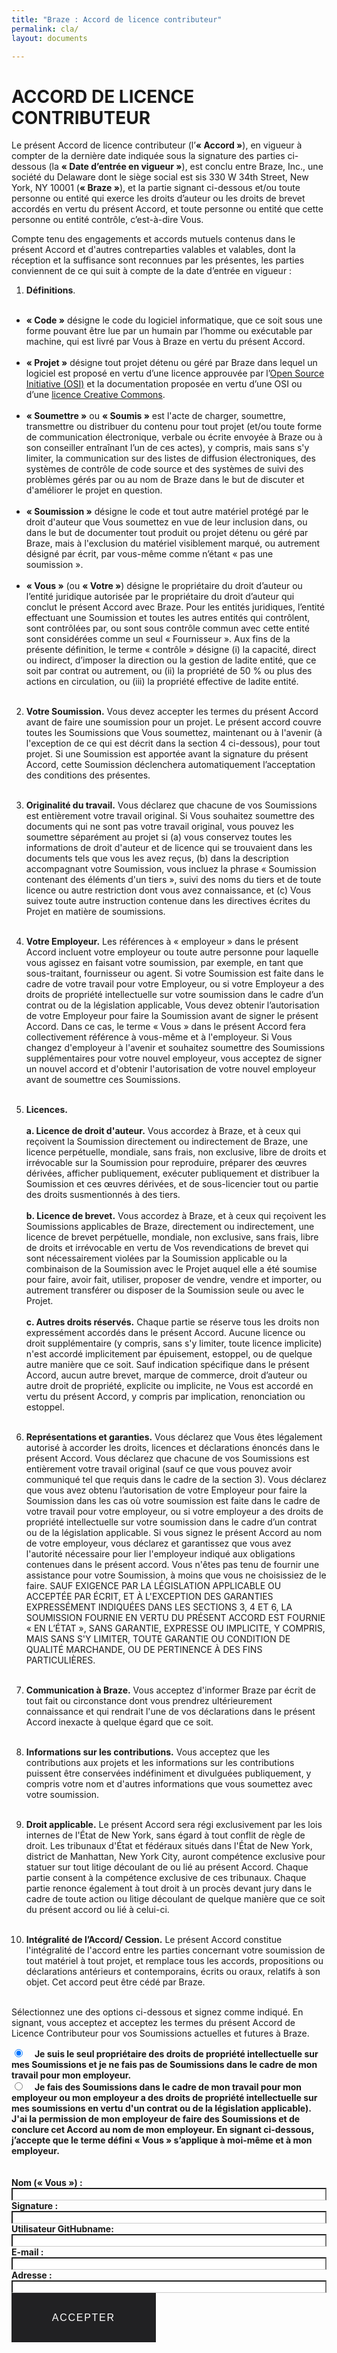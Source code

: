 ```yaml
---
title: "Braze : Accord de licence contributeur"
permalink: cla/
layout: documents

---
```

# ACCORD DE LICENCE CONTRIBUTEUR

Le présent Accord de licence contributeur (l’**« Accord »**), en vigueur à compter de la dernière date indiquée sous la signature des parties ci-dessous (la **« Date d’entrée en vigueur »**), est conclu entre Braze, Inc., une société du Delaware dont le siège social est sis 330 W 34th Street, New York, NY 10001 (**« Braze »**), et la partie signant ci-dessous et/ou toute personne ou entité qui exerce les droits d’auteur ou les droits de brevet accordés en vertu du présent Accord, et toute personne ou entité que cette personne ou entité contrôle, c’est-à-dire Vous.

Compte tenu des engagements et accords mutuels contenus dans le présent Accord et d'autres contreparties valables et valables, dont la réception et la suffisance sont reconnues par les présentes, les parties conviennent de ce qui suit à compte de la date d’entrée en vigueur :

1. **Définitions**.<br><br>
  * **« Code »** désigne le code du logiciel informatique, que ce soit sous une forme pouvant être lue par un humain par l’homme ou exécutable par machine, qui est livré par Vous à Braze en vertu du présent Accord.<br><br>
  * **« Projet »** désigne tout projet détenu ou géré par Braze dans lequel un logiciel est proposé en vertu d’une licence approuvée par l’[Open Source Initiative (OSI)](www.opensource.org) et la documentation proposée en vertu d’une OSI ou d’une [licence Creative Commons](https://creativecommons.org/licenses).<br><br>
  * **« Soumettre »** ou **« Soumis »** est l'acte de charger, soumettre, transmettre ou distribuer du contenu pour tout projet (et/ou toute forme de communication électronique, verbale ou écrite envoyée à Braze ou à son conseiller entraînant l’un de ces actes), y compris, mais sans s'y limiter, la communication sur des listes de diffusion électroniques, des systèmes de contrôle de code source et des systèmes de suivi des problèmes gérés par ou au nom de Braze dans le but de discuter et d'améliorer le projet en question.<br><br>
  * **« Soumission »** désigne le code et tout autre matériel protégé par le droit d'auteur que Vous soumettez en vue de leur inclusion dans, ou dans le but de documenter tout produit ou projet détenu ou géré par Braze, mais à l'exclusion du matériel visiblement marqué, ou autrement désigné par écrit, par vous-même comme n’étant « pas une soumission ».<br><br>
  * **« Vous »** (ou **« Votre »**) désigne le propriétaire du droit d’auteur ou l’entité juridique autorisée par le propriétaire du droit d’auteur qui conclut le présent Accord avec Braze. Pour les entités juridiques, l’entité effectuant une Soumission et toutes les autres entités qui contrôlent, sont contrôlées par, ou sont sous contrôle commun avec cette entité sont considérées comme un seul « Fournisseur ». Aux fins de la présente définition, le terme « contrôle » désigne (i) la capacité, direct ou indirect, d’imposer la direction ou la gestion de ladite entité, que ce soit par contrat ou autrement, ou (ii) la propriété de 50 % ou plus des actions en circulation, ou (iii) la propriété effective de ladite entité.<br><br>

2. **Votre Soumission.** Vous devez accepter les termes du présent Accord avant de faire une soumission pour un projet. Le présent accord couvre toutes les Soumissions que Vous soumettez, maintenant ou à l'avenir (à l'exception de ce qui est décrit dans la section 4 ci-dessous), pour tout projet. Si une Soumission est apportée avant la signature du présent Accord, cette Soumission déclenchera automatiquement l’acceptation des conditions des présentes.<br><br>

3. **Originalité du travail.** Vous déclarez que chacune de vos Soumissions est entièrement votre travail original. Si Vous souhaitez soumettre des documents qui ne sont pas votre travail original, vous pouvez les soumettre séparément au projet si (a) vous conservez toutes les informations de droit d'auteur et de licence qui se trouvaient dans les documents tels que vous les avez reçus, (b) dans la description accompagnant votre Soumission, vous incluez la phrase « Soumission contenant des éléments d'un tiers », suivi des noms du tiers et de toute licence ou autre restriction dont vous avez connaissance, et (c) Vous suivez toute autre instruction contenue dans les directives écrites du Projet en matière de soumissions.<br><br>

4. **Votre Employeur.** Les références à « employeur » dans le présent Accord incluent votre employeur ou toute autre personne pour laquelle vous agissez en faisant votre soumission, par exemple, en tant que sous-traitant, fournisseur ou agent. Si votre Soumission est faite dans le cadre de votre travail pour votre Employeur, ou si votre Employeur a des droits de propriété intellectuelle sur votre soumission dans le cadre d’un contrat ou de la législation applicable, Vous devez obtenir l’autorisation de votre Employeur pour faire la Soumission avant de signer le présent Accord. Dans ce cas, le terme « Vous » dans le présent Accord fera collectivement référence à vous-même et à l'employeur. Si Vous changez d'employeur à l'avenir et souhaitez soumettre des Soumissions supplémentaires pour votre nouvel employeur, vous acceptez de signer un nouvel accord et d'obtenir l'autorisation de votre nouvel employeur avant de soumettre ces Soumissions.<br><br>

5. **Licences.**<br><br>
**a. Licence de droit d'auteur.** Vous accordez à Braze, et à ceux qui reçoivent la Soumission directement ou indirectement de Braze, une licence perpétuelle, mondiale, sans frais, non exclusive, libre de droits et irrévocable sur la Soumission pour reproduire, préparer des œuvres dérivées, afficher publiquement, exécuter publiquement et distribuer la Soumission et ces œuvres dérivées, et de sous-licencier tout ou partie des droits susmentionnés à des tiers.<br><br>
**b. Licence de brevet.** Vous accordez à Braze, et à ceux qui reçoivent les Soumissions applicables de Braze, directement ou indirectement, une licence de brevet perpétuelle, mondiale, non exclusive, sans frais, libre de droits et irrévocable en vertu de Vos revendications de brevet qui sont nécessairement violées par la Soumission applicable ou la combinaison de la Soumission avec le Projet auquel elle a été soumise pour faire, avoir fait, utiliser, proposer de vendre, vendre et importer, ou autrement transférer ou disposer de la Soumission seule ou avec le Projet.<br><br>
**c. Autres droits réservés.** Chaque partie se réserve tous les droits non expressément accordés dans le présent Accord. Aucune licence ou droit supplémentaire (y compris, sans s'y limiter, toute licence implicite) n'est accordé implicitement par épuisement, estoppel, ou de quelque autre manière que ce soit. Sauf indication spécifique dans le présent Accord, aucun autre brevet, marque de commerce, droit d’auteur ou autre droit de propriété, explicite ou implicite, ne Vous est accordé en vertu du présent Accord, y compris par implication, renonciation ou estoppel.<br><br>

6. **Représentations et garanties.** Vous déclarez que Vous êtes légalement autorisé à accorder les droits, licences et déclarations énoncés dans le présent Accord. Vous déclarez que chacune de vos Soumissions est entièrement votre travail original (sauf ce que vous pouvez avoir communiqué tel que requis dans le cadre de la section 3). Vous déclarez que vous avez obtenu l’autorisation de votre Employeur pour faire la Soumission dans les cas où votre soumission est faite dans le cadre de votre travail pour votre employeur, ou si votre employeur a des droits de propriété intellectuelle sur votre soumission dans le cadre d’un contrat ou de la législation applicable. Si vous signez le présent Accord au nom de votre employeur, vous déclarez et garantissez que vous avez l'autorité nécessaire pour lier l'employeur indiqué aux obligations contenues dans le présent accord. Vous n'êtes pas tenu de fournir une assistance pour votre Soumission, à moins que vous ne choisissiez de le faire. SAUF EXIGENCE PAR LA LÉGISLATION APPLICABLE OU ACCEPTÉE PAR ÉCRIT, ET À L'EXCEPTION DES GARANTIES EXPRESSÉMENT INDIQUÉES DANS LES SECTIONS 3, 4 ET 6, LA SOUMISSION FOURNIE EN VERTU DU PRÉSENT ACCORD EST FOURNIE « EN L’ÉTAT », SANS GARANTIE, EXPRESSE OU IMPLICITE, Y COMPRIS, MAIS SANS S'Y LIMITER, TOUTE GARANTIE OU CONDITION DE QUALITÉ MARCHANDE, OU DE PERTINENCE À DES FINS PARTICULIÈRES.<br><br>

7. **Communication à Braze.** Vous acceptez d'informer Braze par écrit de tout fait ou circonstance dont vous prendrez ultérieurement connaissance et qui rendrait l'une de vos déclarations dans le présent Accord inexacte à quelque égard que ce soit.<br><br>

8. **Informations sur les contributions.** Vous acceptez que les contributions aux projets et les informations sur les contributions puissent être conservées indéfiniment et divulguées publiquement, y compris votre nom et d'autres informations que vous soumettez avec votre soumission.<br><br>

9. **Droit applicable.** Le présent Accord sera régi exclusivement par les lois internes de l'État de New York, sans égard à tout conflit de règle de droit. Les tribunaux d'État et fédéraux situés dans l'État de New York, district de Manhattan, New York City, auront compétence exclusive pour statuer sur tout litige découlant de ou lié au présent Accord. Chaque partie consent à la compétence exclusive de ces tribunaux. Chaque partie renonce également à tout droit à un procès devant jury dans le cadre de toute action ou litige découlant de quelque manière que ce soit du présent accord ou lié à celui-ci. <br><br>

10. **Intégralité de l’Accord/ Cession.** Le présent Accord constitue l'intégralité de l'accord entre les parties concernant votre soumission de tout matériel à tout projet, et remplace tous les accords, propositions ou déclarations antérieurs et contemporains, écrits ou oraux, relatifs à son objet. Cet accord peut être cédé par Braze. <br><br>

Sélectionnez une des options ci-dessous et signez comme indiqué. En signant, vous acceptez et acceptez les termes du présent Accord de Licence Contributeur pour vos Soumissions actuelles et futures à Braze.



<div id="cla_form_div">
<form id="cla_form" >
<input type="radio" name="type" value="personal" id="type_personal" checked="checked" /> <label for="type_personal">Je suis le seul propriétaire des droits de propriété intellectuelle sur mes Soumissions et je ne fais pas de Soumissions dans le cadre de mon travail pour mon employeur. </label><br />
<input type="radio" name="type" value="employer" id="type_employer" /> <label for="type_employer" >Je fais des Soumissions dans le cadre de mon travail pour mon employeur ou mon employeur a des droits de propriété intellectuelle sur mes soumissions en vertu d'un contrat ou de la législation applicable). J'ai la permission de mon employeur de faire des Soumissions et de conclure cet Accord au nom de mon employeur. En signant ci-dessous, j’accepte que le terme défini « Vous » s’applique à moi-même et à mon employeur. </label><br />
<br /><br />
<label for="input_name"> Nom (« Vous ») :</label> <input type="text" value="" name="name" id="input_name" class="form-control" required="required" /> <br />
<label for="input_signature"> Signature :</label> <input type="text" value="" name="signature" id="input_signature" class="form-control" required="required" /> <br />
<label for="input_username"> Utilisateur GitHubname:</label> <input type="text" value="" name="username" id="input_username" class="form-control" required="required" /> <br />
<label for="input_email"> E-mail :</label> <input type="email" value="" name="email" id="input_email" class="form-control" required="required" /> <br />
<label for="input_address"> Adresse :</label> <input type="text" value="" name="address" id="input_address" class="form-control" /> <br />

<span id="company_span">
<label for="input_company_name"> Nom de l’entreprise :</label> <input type="text" value="" name="company_name" id="input_company_name" class="form-control" /> <br />
<label for="input_by"> Par :</label> <input type="text" value="" name="by" id="input_by" class="form-control"  /> <br />
<label for="input_title">Titre :</label> <input type="text" value="" name="title" id="input_title" class="form-control" /> <br />
</span>
<button type="submit" name="Agree" value="Accepter" class="btn btn-black" id="cla_agree" role="button"> Accepter </button>
</form>
</div>
<div id="cla_thankyou" style="display:none;"><div class="row"><div class="col" id="cla_thankyou_msg"></div></div></div>

<style type="text/css">
#cla_form input[type='radio']{
  display: inline-block;
  margin-right: 15px;
}
#cla_form label {
  display: inline;
}


#cla_form input[type='text'],#cla_form input[type='email'] ,#cla_form input[type='date']  {
  border-bottom: 1px solid #ccc !important;
  width: 100%;
}
#cla_form  label {
 font-weight: bold;
}


.btn, input[type=submit] {
  display: inline-block;
  vertical-align: middle;
  font: inherit;
  text-align: center;
  margin: 0;
  cursor: pointer;
  font-size: 14px;
  font-size: 1rem;
  line-height: 1.4;
  font-family: Sailec W00 Bold, Arial, sans-serif;
  text-transform: uppercase;
  padding: 1.14286rem 2.85714rem;
  border-radius: 0;
  letter-spacing: .10714rem;
  white-space: normal;
  border: 2px solid #212123 !important;
  color: #212123;
  background-color: transparent;
  position: relative;
  z-index: 1;
  overflow: hidden;
  transition: color .3s cubic-bezier(.5, 0, .1, 1), border-color .3s cubic-bezier(.5, 0, .1, 1);
  will-change: color, border-color
}

@media (min-width:36em) {
  .btn, input[type=submit] {
    padding: 1.64286rem 3.92857rem
  }
}

.btn:before, input[type=submit]:before {
  content: "";
  position: absolute;
  top: 0;
  left: 0;
  z-index: -1;
  height: 100%;
  background-color: #212123;
  transform-origin: top right;
  width: 100%;
  transform: translate3d(-101%, 0, 0);
  transition: transform .3s cubic-bezier(.5, 0, .1, 1);
  will-change: transform
}

.btn:focus, .btn:hover, input[type=submit]:focus, input[type=submit]:hover {
  color: #fff
}

.btn:focus:before, .btn:hover:before, input[type=submit]:focus:before, input[type=submit]:hover:before {
  transform: translateZ(0)
}

.btn-black, input[type=submit] {
  color: #fff
}

.btn-black:before, input[type=submit]:before {
  background-color: #fff
}

.btn-black:after, input[type=submit]:after {
  content: "";
  position: absolute;
  top: 0;
  left: 0;
  z-index: -2;
  height: 100%;
  width: 100%;
  background-color: #212123
}

.btn-black:focus, .btn-black:hover, input[type=submit]:focus, input[type=submit]:hover {
  color: #212123
}

.btn-small {
  padding: 1.07143rem 1.78571rem !important
}
#company_span {
  display: none;
}
</style>
<script type="text/javascript">
  $(document).ready(function() {
    var sub_url = '{{ site.cla_url }}';
    var sub_key = 'N3cTZyz2ecLrAWfBJOzwJHOv47KD0PBX';
    $('#cla_form').submit(function(e) {
      var mform = $(this);
      e.preventDefault();
      $('#cla_form_div').hide();
      var url = sub_url;

      var jqxhr = $.ajax({
        url: url,
        method: "POST",
        data: 'synckey=' + sub_key + '&' + mform.serialize()
      }).done(function(r) {
        $('#cla_thankyou').fadeIn("slow");
        if (r['result'] == 'success') {
          $('#cla_thankyou_msg').html('<h3>Thanks for agreeing to the CLA.</h3>');
        }
        else {
          $('#cla_thankyou_msg').html('<h3>Sorry an error has occur.</h3>');
          $('#cla_form_div').fadeIn("slow");
        }
      });
    });


    $("input[name='type']").click(function(e) {
      var $this = $(this);
      if ($this.val() === 'personal') {
        $('#company_span').hide();
      }
      else {
        $('#company_span').show();
      }
    });
    $("#type_personal").trigger('click')
  });
</script>
